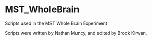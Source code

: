 # MST_WholeBrain
Scripts used in the MST Whole Brain Experiment

Scripts were written by Nathan Muncy, and edited by Brock Kirwan.

